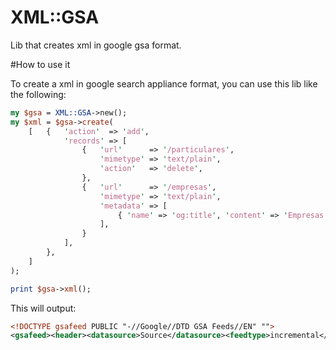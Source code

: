XML::GSA
=============

Lib that creates xml in google gsa format.

#How to use it

To create a xml in google search appliance format, you can use this lib like the following:

```perl
my $gsa = XML::GSA->new();
my $xml = $gsa->create(
    [   {   'action'  => 'add',
            'records' => [
                {   'url'      => '/particulares',
                    'mimetype' => 'text/plain',
                    'action'   => 'delete',
                },
                {   'url'      => '/empresas',
                    'mimetype' => 'text/plain',
                    'metadata' => [
                        { 'name' => 'og:title', 'content' => 'Empresas' },
                    ],
                }
            ],
        },
    ]
);

print $gsa->xml();
```

This will output:

```xml
<!DOCTYPE gsafeed PUBLIC "-//Google//DTD GSA Feeds//EN" "">
<gsafeed><header><datasource>Source</datasource><feedtype>incremental</feedtype></header><group action="add"><record action="delete" url="http://www.icdif.com/particulares" mimetype="text/plain"></record><record url="http://www.icdif.com/empresas" mimetype="text/plain"><metadata><meta content="Empresas" name="og:title"></meta></metadata></record></group></gsafeed>
```

